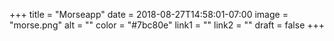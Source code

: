 +++
title = "Morseapp"
date = 2018-08-27T14:58:01-07:00
image = "morse.png"
alt = ""
color = "#7bc80e"
link1 = ""
link2 = ""
draft = false
+++
